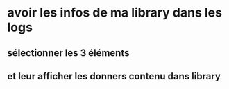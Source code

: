 # avoir les infos de ma library dans les logs

## sélectionner les 3 éléments
## et leur afficher les donners contenu dans library

